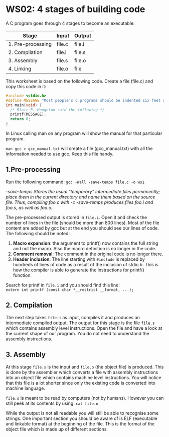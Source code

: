 # WS02: 4 stages of building code

A C program goes through 4 stages to become an executable:

| Stage | Input | Output |
|----------|-------------|------|
| 1. Pre-processing | file.c | file.i |
| 2. Compilation | file.i | file.s |
| 3. Assembly | file.s | file.o |
| 4. Linking | file.o | file |
    
This worksheet is based on the following code. Create a file (file.c) and copy this code in it:
```c
#include <stdio.h> 
#define MESSAGE "Most people's C programs should be indented six feet downward and covered with dirt."
int main(void) { 
  /* Blair P. Houghton said the following */ 
  printf(MESSAGE); 
  return 0; 
}
```

In Linux calling man on any program will show the manual for that particular program.

```man gcc > gcc_manual.txt``` will create a file (gcc_manual.txt) with all the information needed to use gcc. Keep this file handy.

## 1.Pre-processing
Run the following command: ```gcc -Wall -save-temps file.c -o ws1```

*-save-temps Stores the usual "temporary" intermediate files permanently; place them in the current directory and name them based on the source file. Thus, compiling foo.c with -c -save-temps produces files foo.i and foo.s, as well as foo.o.*

The pre-processed output is stored in ```file.i```. Open it and check the number of lines in the file (should be more than 800 lines). Most of the file content are added by gcc but at the end you should see our lines of code. The following should be noted:

1. **Macro expansion**: the argument to printf() now contains the full string and not the macro. Also the macro definition is no longer in the code.
2. **Comment removal**: The comment in the original code is no longer there.
3. **Header inclusion**: The line starting with ```#include``` is replaced by hundreds of lines of code as a result of the inclusion of stdio.h. This is how the compiler is able to generate the instructions for printf() function.

Search for printf in ```file.i``` and you should find this line:  
```extern int printf (const char *__restrict __format, ...);```

## 2. Compilation
The next step takes ```file.i``` as input, compiles it and produces an intermediate compiled output. The output for this stage is the file ```file.s``` which contains assembly level instructions. Open the file and have a look at the current shape of our program. You do not need to understand the assembly instructions.

## 3. Assembly
At this stage ```file.s``` is the input and ```file.o``` (the object file) is produced. This is done by the assembler which converts a file with assembly instructions into an object file which contains machine level instructions. You will notice that this file is a lot shorter since only the existing code is converted into machine language. 

```file.o``` is meant to be read by computers (not by humans). However you can still peek at its contents by using: 
```cat file.o```

While the output is not all readable you will still be able to recognise some strings. One important section you should be aware of is ELF (executable and linkable format) at the beginning of the file. This is the format of the object file which is made up of different sections.

